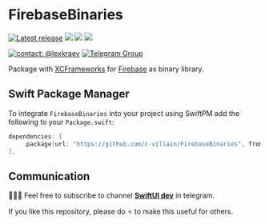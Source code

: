 # FirebaseBinaries

[![Latest release](https://img.shields.io/github/v/release/c-villain/FirebaseBinaries?color=brightgreen&label=version)](https://github.com/c-villain/FirebaseBinaries/releases/latest)
[![](https://img.shields.io/endpoint?url=https%3A%2F%2Fswiftpackageindex.com%2Fapi%2Fpackages%2Fc-villain%2FFirebaseBinaries%2Fbadge%3Ftype%3Dswift-versions)](https://swiftpackageindex.com/c-villain/FirebaseBinaries)
[![](https://img.shields.io/endpoint?url=https%3A%2F%2Fswiftpackageindex.com%2Fapi%2Fpackages%2Fc-villain%2FFirebaseBinaries%2Fbadge%3Ftype%3Dplatforms)](https://swiftpackageindex.com/c-villain/FirebaseBinaries)
[![](https://img.shields.io/badge/SPM-supported-DE5C43.svg?color=brightgreen)](https://swift.org/package-manager/)


[![contact: @lexkraev](https://img.shields.io/badge/contact-%40lexkraev-blue.svg?style=flat)](https://t.me/lexkraev)
[![Telegram Group](https://img.shields.io/endpoint?color=neon&style=flat-square&url=https%3A%2F%2Ftg.sumanjay.workers.dev%2Fswiftui_dev)](https://telegram.dog/swiftui_dev)

Package with [XCFrameworks](https://github.com/c-villain/FirebaseBinaries/releases) for [Firebase](https://github.com/firebase/firebase-ios-sdk) as binary library.

## Swift Package Manager

To integrate `FirebaseBinaries` into your project using SwiftPM add the following to your `Package.swift`:

```swift
dependencies: [
    .package(url: "https://github.com/c-villain/FirebaseBinaries", from: "9.2.0"),
],
```

## Communication

👨🏻‍💻 Feel free to subscribe to channel **[SwiftUI dev](https://t.me/swiftui_dev)** in telegram.

If you like this repository, please do :star: to make this useful for others.
